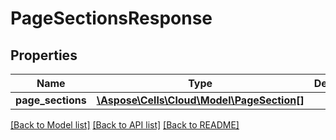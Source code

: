 # PageSectionsResponse

## Properties
Name | Type | Description | Notes
------------ | ------------- | ------------- | -------------
**page_sections** | [**\Aspose\Cells\Cloud\Model\PageSection[]**](PageSection.md) |  | [optional] 

[[Back to Model list]](../README.md#documentation-for-models) [[Back to API list]](../README.md#documentation-for-api-endpoints) [[Back to README]](../README.md)


